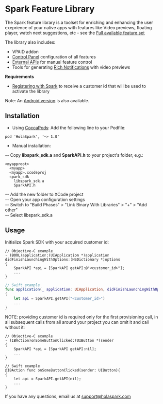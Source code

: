# Spark Feature Library

The Spark feature library is a toolset for enriching and enhancing the user exeprience of your native apps with features like Video previews, floating player, watch next suggestions, etc - see the [Full available feature set](https://holaspark.com) 

The library also includes:
- VPAID addon 
- [Control Panel](https://holaspark.com/?need_login=1) configuration of all features
- [External APIs](https://docs.google.com/document/d/1Rh8TWTDyBdkLnnr4RVnRNZ1bSltT5NIn5dcNpdxxdQE/edit#heading=h.uo3s9j23kuim) for manual feature control
- Tools for generating [Rich Notifications](https://docs.google.com/document/d/1Rh8TWTDyBdkLnnr4RVnRNZ1bSltT5NIn5dcNpdxxdQE/#heading=h.6i9oua7b4xma) with video previews 

**Requirements**
- [Registering with Spark](https://holaspark.com) to receive a customer id that will be used to activate the library

Note: An [Android version](https://github.com/hola/spark_android_sdk) is also available.

## Installation
- Using [CocoaPods](https://cocoapods.org):
Add the following line to your Podfile:
```
pod 'HolaSpark', '~> 1.0'
```

- Manual installation:

-- Copy **libspark_sdk.a** and **SparkAPI.h** to your project's folder, e.g.:
```
<myapproot>
  <myapp>
  <myapp>.xcodeproj
  spark_sdk
    libspark_sdk.a
    SparkAPI.h
```
-- Add the new folder to XCode project\
-- Open your app configuration settings\
-- Switch to "Build Phases" > "Link Binary With Libraries" > "+" > "Add other"\
-- Select libspark_sdk.a

## Usage

Initialize Spark SDK with your acquired customer id:
```objc
// Objective-C example
- (BOOL)application:(UIApplication *)application didFinishLaunchingWithOptions:(NSDictionary *)options
{
    SparkAPI *api = [SparkAPI getAPI:@"<customer_id>"];
    ...
}
```
```swift
// Swift example
func application(_ application: UIApplication, didFinishLaunchingWithOptions launchOptions: [UIApplicationLaunchOptionsKey: Any]?) -> Bool
{
    let api = SparkAPI.getAPI("<customer_id>")
    ...
}
```

NOTE: providing customer id is required only for the first provisioning call, in all subsequent calls from all around your project you can omit it and call without it:
```objc
// Objective-C example
- (IBAction)onSomeButtonClicked:(UIButton *)sender
{
    SparkAPI *api = [SparkAPI getAPI:nil];
    ...
}
```
```objc
// Swift example
@IBAction func onSomeButtonClicked(sender: UIButton){
{
    let api = SparkAPI.getAPI(nil);
    ...
}
```

If you have any questions, email us at support@holaspark.com
